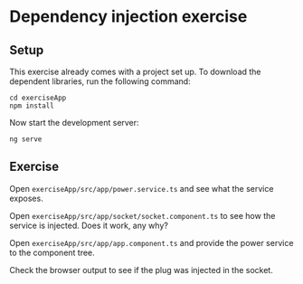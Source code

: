 # Dependency injection exercise

## Setup

This exercise already comes with a project set up. To download the dependent libraries, run the following command:

```
cd exerciseApp
npm install
```

Now start the development server:

```
ng serve
```

## Exercise

Open `exerciseApp/src/app/power.service.ts` and see what the service exposes.

Open `exerciseApp/src/app/socket/socket.component.ts` to see how the service is injected. Does it work, any why?

Open `exerciseApp/src/app/app.component.ts` and provide the power service to the component tree.

Check the browser output to see if the plug was injected in the socket.